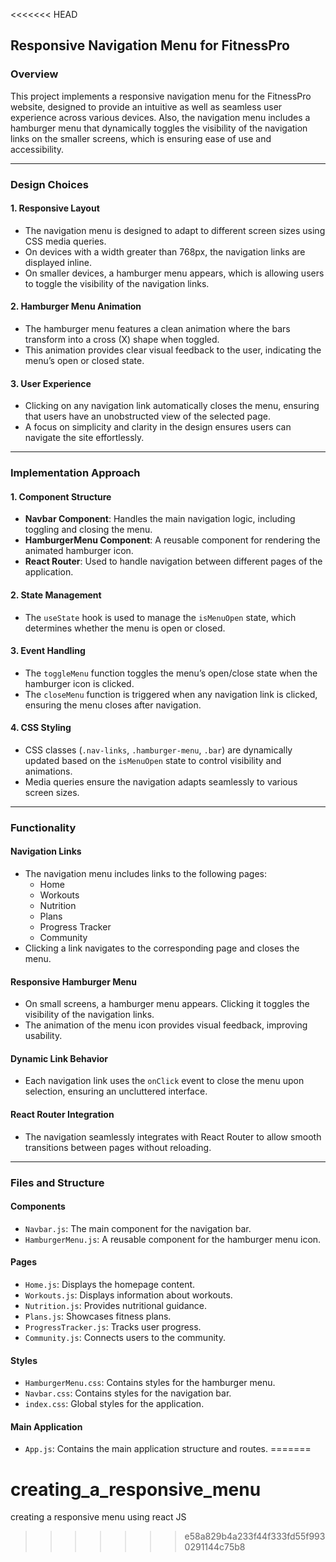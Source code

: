<<<<<<< HEAD
## Responsive Navigation Menu for FitnessPro

### Overview
This project implements a responsive navigation menu for the FitnessPro website, designed to provide an intuitive as well as  seamless user experience across various devices. Also, the navigation menu includes a hamburger menu that dynamically toggles the visibility of the navigation links on the smaller screens, which is ensuring ease of use and accessibility.

---

### Design Choices

#### 1. **Responsive Layout**
- The navigation menu is designed to adapt to different screen sizes using CSS media queries.
- On devices with a width greater than 768px, the navigation links are displayed inline.
- On smaller devices, a hamburger menu appears, which is allowing users to toggle the visibility of the navigation links.

#### 2. **Hamburger Menu Animation**
- The hamburger menu features a clean animation where the bars transform into a cross (X) shape when toggled.
- This animation provides clear visual feedback to the user, indicating the menu’s open or closed state.

#### 3. **User Experience**
- Clicking on any navigation link automatically closes the menu, ensuring that users have an unobstructed view of the selected page.
- A focus on simplicity and clarity in the design ensures users can navigate the site effortlessly.

---

### Implementation Approach

#### 1. **Component Structure**
- **Navbar Component**: Handles the main navigation logic, including toggling and closing the menu.
- **HamburgerMenu Component**: A reusable component for rendering the animated hamburger icon.
- **React Router**: Used to handle navigation between different pages of the application.

#### 2. **State Management**
- The `useState` hook is used to manage the `isMenuOpen` state, which determines whether the menu is open or closed.

#### 3. **Event Handling**
- The `toggleMenu` function toggles the menu’s open/close state when the hamburger icon is clicked.
- The `closeMenu` function is triggered when any navigation link is clicked, ensuring the menu closes after navigation.

#### 4. **CSS Styling**
- CSS classes (`.nav-links`, `.hamburger-menu`, `.bar`) are dynamically updated based on the `isMenuOpen` state to control visibility and animations.
- Media queries ensure the navigation adapts seamlessly to various screen sizes.

---

### Functionality

#### **Navigation Links**
- The navigation menu includes links to the following pages:
  - Home
  - Workouts
  - Nutrition
  - Plans
  - Progress Tracker
  - Community
- Clicking a link navigates to the corresponding page and closes the menu.

#### **Responsive Hamburger Menu**
- On small screens, a hamburger menu appears. Clicking it toggles the visibility of the navigation links.
- The animation of the menu icon provides visual feedback, improving usability.

#### **Dynamic Link Behavior**
- Each navigation link uses the `onClick` event to close the menu upon selection, ensuring an uncluttered interface.

#### **React Router Integration**
- The navigation seamlessly integrates with React Router to allow smooth transitions between pages without reloading.

---

### Files and Structure

#### **Components**
- `Navbar.js`: The main component for the navigation bar.
- `HamburgerMenu.js`: A reusable component for the hamburger menu icon.

#### **Pages**
- `Home.js`: Displays the homepage content.
- `Workouts.js`: Displays information about workouts.
- `Nutrition.js`: Provides nutritional guidance.
- `Plans.js`: Showcases fitness plans.
- `ProgressTracker.js`: Tracks user progress.
- `Community.js`: Connects users to the community.

#### **Styles**
- `HamburgerMenu.css`: Contains styles for the hamburger menu.
- `Navbar.css`: Contains styles for the navigation bar.
- `index.css`: Global styles for the application.

#### **Main Application**
- `App.js`: Contains the main application structure and routes.
=======
# creating_a_responsive_menu
creating a responsive menu using react JS
>>>>>>> e58a829b4a233f44f333fd55f9930291144c75b8
